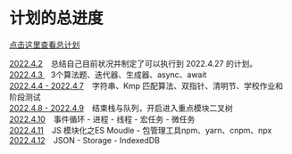 # 计划的总进度
[点击这里查看总计划](./总计划/main.md)   

[2022.4.2](2022每日计划/4.2-制作总计划.md) &ensp; 总结自己目前状况并制定了可以执行到 2022.4.27 的计划。   
[2022.4.3 ](2022每日计划/4.3-迭代器、生成器、async、await.md) &ensp; 3个算法题、迭代器、生成器、async、await  
[2022.4.4 - 2022.4.7](2022每日计划/4.4-4.7-字符串+双指针+清明节+学校作业和阶段测试.md) &ensp; 字符串、Kmp 匹配算法、双指针、清明节、学校作业和阶段测试  
[2022.4.8 - 2022.4.9](2022每日计划/4.8-4.9-栈与队列over.md) &ensp; 结束栈与队列，开启进入重点模块二叉树     
[2022.4.10](2022每日计划/4.10-事件循环-进程-线程-宏任务-微任务.md)  &ensp; 事件循环 - 进程 - 线程 - 宏任务 - 微任务  
[2022.4.11](2022每日计划/4.11-JS%20模块化之ES%20Moudle%20-%20包管理工具npm.md) &ensp; JS 模块化之ES Moudle - 包管理工具npm、yarn、cnpm、npx  
[2022.4.12](2022每日计划/4.12-JSON-Storage-IndexedDB.md) &ensp; JSON - Storage - IndexedDB  
